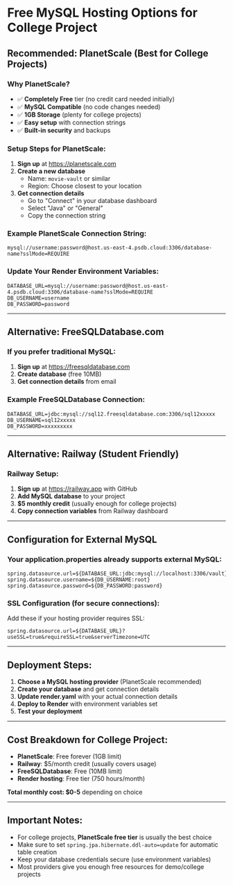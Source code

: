 # Free MySQL Hosting Options for College Project

## Recommended: PlanetScale (Best for College Projects)

### Why PlanetScale?
- ✅ **Completely Free** tier (no credit card needed initially)
- ✅ **MySQL Compatible** (no code changes needed)
- ✅ **1GB Storage** (plenty for college projects)
- ✅ **Easy setup** with connection strings
- ✅ **Built-in security** and backups

### Setup Steps for PlanetScale:

1. **Sign up** at https://planetscale.com
2. **Create a new database**
   - Name: `movie-vault` or similar
   - Region: Choose closest to your location
3. **Get connection details**
   - Go to "Connect" in your database dashboard
   - Select "Java" or "General" 
   - Copy the connection string

### Example PlanetScale Connection String:
```
mysql://username:password@host.us-east-4.psdb.cloud:3306/database-name?sslMode=REQUIRE
```

### Update Your Render Environment Variables:
```
DATABASE_URL=mysql://username:password@host.us-east-4.psdb.cloud:3306/database-name?sslMode=REQUIRE
DB_USERNAME=username
DB_PASSWORD=password
```

---

## Alternative: FreeSQLDatabase.com

### If you prefer traditional MySQL:

1. **Sign up** at https://freesqldatabase.com
2. **Create database** (free 10MB)
3. **Get connection details** from email

### Example FreeSQLDatabase Connection:
```
DATABASE_URL=jdbc:mysql://sql12.freesqldatabase.com:3306/sql12xxxxx
DB_USERNAME=sql12xxxxx  
DB_PASSWORD=xxxxxxxxx
```

---

## Alternative: Railway (Student Friendly)

### Railway Setup:
1. **Sign up** at https://railway.app with GitHub
2. **Add MySQL database** to your project
3. **$5 monthly credit** (usually enough for college projects)
4. **Copy connection variables** from Railway dashboard

---

## Configuration for External MySQL

### Your application.properties already supports external MySQL:
```properties
spring.datasource.url=${DATABASE_URL:jdbc:mysql://localhost:3306/vault}
spring.datasource.username=${DB_USERNAME:root}
spring.datasource.password=${DB_PASSWORD:password}
```

### SSL Configuration (for secure connections):
Add these if your hosting provider requires SSL:
```properties
spring.datasource.url=${DATABASE_URL}?useSSL=true&requireSSL=true&serverTimezone=UTC
```

---

## Deployment Steps:

1. **Choose a MySQL hosting provider** (PlanetScale recommended)
2. **Create your database** and get connection details
3. **Update render.yaml** with your actual connection details
4. **Deploy to Render** with environment variables set
5. **Test your deployment**

---

## Cost Breakdown for College Project:
- **PlanetScale**: Free forever (1GB limit)
- **Railway**: $5/month credit (usually covers usage)
- **FreeSQLDatabase**: Free (10MB limit)
- **Render hosting**: Free tier (750 hours/month)

**Total monthly cost: $0-5** depending on choice

---

## Important Notes:
- For college projects, **PlanetScale free tier** is usually the best choice
- Make sure to set `spring.jpa.hibernate.ddl-auto=update` for automatic table creation
- Keep your database credentials secure (use environment variables)
- Most providers give you enough free resources for demo/college projects

